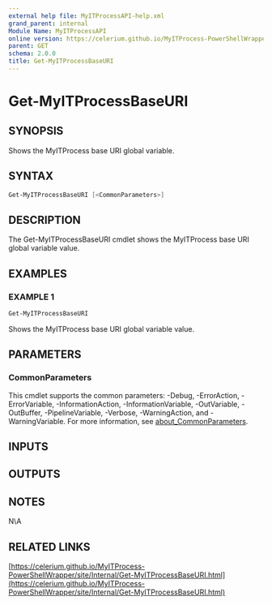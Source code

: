 ```yaml
---
external help file: MyITProcessAPI-help.xml
grand_parent: internal
Module Name: MyITProcessAPI
online version: https://celerium.github.io/MyITProcess-PowerShellWrapper/site/internal/Get-MyITProcessBaseURI.html
parent: GET
schema: 2.0.0
title: Get-MyITProcessBaseURI
---
```


# Get-MyITProcessBaseURI

## SYNOPSIS
Shows the MyITProcess base URI global variable.

## SYNTAX

```powershell
Get-MyITProcessBaseURI [<CommonParameters>]
```

## DESCRIPTION
The Get-MyITProcessBaseURI cmdlet shows the MyITProcess base URI global variable value.

## EXAMPLES

### EXAMPLE 1
```powershell
Get-MyITProcessBaseURI
```

Shows the MyITProcess base URI global variable value.

## PARAMETERS

### CommonParameters
This cmdlet supports the common parameters: -Debug, -ErrorAction, -ErrorVariable, -InformationAction, -InformationVariable, -OutVariable, -OutBuffer, -PipelineVariable, -Verbose, -WarningAction, and -WarningVariable. For more information, see [about_CommonParameters](http://go.microsoft.com/fwlink/?LinkID=113216).

## INPUTS

## OUTPUTS

## NOTES
N\A

## RELATED LINKS

[https://celerium.github.io/MyITProcess-PowerShellWrapper/site/Internal/Get-MyITProcessBaseURI.html](https://celerium.github.io/MyITProcess-PowerShellWrapper/site/Internal/Get-MyITProcessBaseURI.html)


